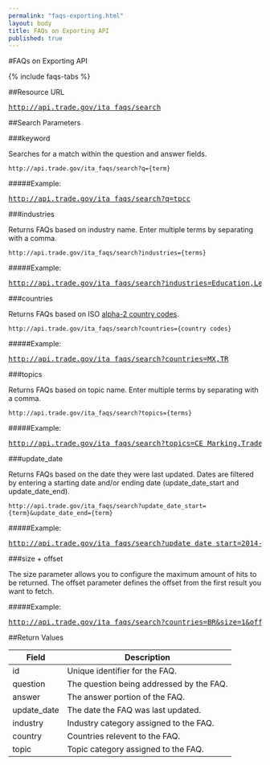 ```yaml
---
permalink: "faqs-exporting.html"
layout: body
title: FAQs on Exporting API
published: true
---
```


#FAQs on Exporting API

{% include faqs-tabs %}

##Resource URL

<div><a href="http://api.trade.gov/ita_faqs/search"><pre>http://api.trade.gov/ita_faqs/search</pre></a></div>

##Search Parameters

###keyword

Searches for a match within the question and answer fields.

    http://api.trade.gov/ita_faqs/search?q={term}

#####Example:

<div><a href="http://api.trade.gov/ita_faqs/search?q=tpcc"><pre>http://api.trade.gov/ita_faqs/search?q=tpcc</pre></a></div>

###industries

Returns FAQs based on industry name.  Enter multiple terms by separating with a comma.

    http://api.trade.gov/ita_faqs/search?industries={terms}

#####Example:

<div><a href="http://api.trade.gov/ita_faqs/search?industries=Education,Legal Assistance"><pre>http://api.trade.gov/ita_faqs/search?industries=Education,Legal Assistance</pre></a></div>

###countries

Returns FAQs based on ISO [alpha-2 country codes](http://www.iso.org/iso/home/standards/country_codes/country_names_and_code_elements.htm).

    http://api.trade.gov/ita_faqs/search?countries={country codes}

#####Example:

<div><a href="http://api.trade.gov/ita_faqs/search?countries=MX,TR"><pre>http://api.trade.gov/ita_faqs/search?countries=MX,TR</pre></a></div>

###topics

Returns FAQs based on topic name.  Enter multiple terms by separating with a comma.

    http://api.trade.gov/ita_faqs/search?topics={terms}

#####Example:

<div><a href="http://api.trade.gov/ita_faqs/search?topics=CE Marking,Trade Barriers"><pre>http://api.trade.gov/ita_faqs/search?topics=CE Marking,Trade Barriers</pre></a></div>

###update_date

Returns FAQs based on the date they were last updated.  Dates are filtered by entering a starting date and/or ending date (update_date_start and update_date_end).

    http://api.trade.gov/ita_faqs/search?update_date_start={term}&update_date_end={term}

#####Example:

<div><a href="http://api.trade.gov/ita_faqs/search?update_date_start=2014-01-01&update_date_end=2014-11-01"><pre>http://api.trade.gov/ita_faqs/search?update_date_start=2014-01-01&update_date_end=2014-11-01</pre></a></div>

###size + offset

The size parameter allows you to configure the maximum amount of hits to be returned. The offset parameter defines the offset from the first result you want to fetch.

#####Example:

<div><a href="http://api.trade.gov/ita_faqs/search?countries=BR&size=1&offset=1"><pre>http://api.trade.gov/ita_faqs/search?countries=BR&size=1&offset=1</pre></a></div>


##Return Values

| Field              | Description                             |
| ------------------ | --------------------------------------- |
| id                 | Unique identifier for the FAQ.             |
| question         	 | The question being addressed by the FAQ.|
| answer             | The answer portion of the FAQ.  |
| update_date        | The date the FAQ was last updated.  |
| industry           | Industry category assigned to the FAQ. |
| country            | Countries relevent to the FAQ.          |
| topic              | Topic category assigned to the FAQ.      |
